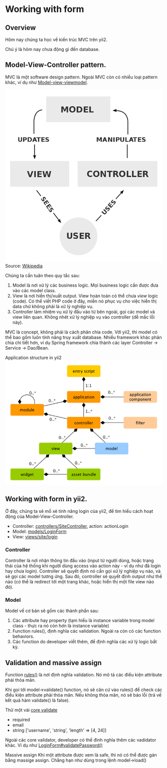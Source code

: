 # Working with form

## Overview

Hôm nay chúng ta học về kiến trúc MVC trên yii2.

Chú ý là hôm nay chưa động gì đến database.

## Model-View-Controller pattern.

MVC là một software design pattern.
Ngoài MVC còn có nhiều loại pattern khác, ví dụ như [Model-view-viewmodel](https://en.wikipedia.org/wiki/Model%E2%80%93view%E2%80%93viewmodel).

![mvc structure](material/mvc.png)
Source: [Wikipedia](https://en.wikipedia.org/wiki/Model%E2%80%93view%E2%80%93controller)

Chúng ta cần tuân theo quy tắc sau:
1. Model là nơi xử lý các business logic. Mọi business logic cần được đưa vào các model class.
2. View là nơi hiển thị/xuất output.
  View hoàn toàn có thể chưa *view* logic (code).
  Có thể viết PHP code ở đây, miễn nó phục vụ cho việc hiển thị data chứ không phải là xử lý nghiệp vụ.
3. Controller làm nhiệm vụ xử lý đầu vào từ bên ngoài,  gọi các model và view liên quan. Không nhét xử lý nghiệp vụ vào controller (dễ mắc lỗi này).

MVC là concept, không phải là cách phân chia code.
Với yii2, thì model có thể bao gồm luôn tính năng truy xuất database.
Nhiều framework khác phân chia chi tiết hơn, ví dụ Spring framework chia thành các layer Controller -> Service -> Dao/Bean.

Application structure in yii2
![application structure](material/application-structure.png)

## Working with form in yii2.

Ở đây, chúng ta sẽ mổ xẻ tính năng login của yii2, để tìm hiểu cách hoạt động của Model-View-Controller.

* Controller: [controllers/SiteController](https://github.com/umbalaconmeogia/training-development-skill-for-brse-2/blob/master/src/app/controllers/SiteController.php#L72), action: actionLogin
* Model: [models/LoginForm](https://github.com/umbalaconmeogia/training-development-skill-for-brse-2/blob/master/src/app/models/LoginForm.php)
* View: [views/site/login](https://github.com/umbalaconmeogia/training-development-skill-for-brse-2/blob/master/src/app/views/site/login.php)

### Controller

Controller là nơi nhận thông tin đầu vào (input từ người dùng, hoặc trạng thái của hệ thống khi người dùng access vào action này - ví dụ như đã login hay chưa login).
Controller sẽ quyết định nó cần gọi xử lý nghiệp vụ nào, và sẽ gọi các model tương ứng.
Sau đó, controller sẽ quyết định output như thế nào (có thể là redirect tới một trang khác, hoặc hiển thị một file view nào đó).

### Model

Model về cơ bản sẽ gồm các thành phần sau:
1. Các attribute hay property (tạm hiểu là instance variable trong model class - thực ra nó còn hơn là instance variable)
2. Function rules(), định nghĩa các validation.
  Ngoài ra còn có các function behaviors.
3. Các function do developer viết thêm, để định nghĩa các xử lý logic bất kỳ.

## Validation and massive assign

Function [rules()](https://github.com/umbalaconmeogia/training-development-skill-for-brse-2/blob/master/src/app/models/LoginForm.php#L26) là nơi định nghĩa validation.
Nó mô tả các điều kiện attribute phải thỏa mãn.

Khi gọi tới model->validate() function, nó sẽ căn cứ vào rules() để check các điều kiện attribute phải thỏa mãn. Nếu không thỏa mãn, nó sẽ báo lỗi (trả về kết quả hàm validate() là false).

Thử một vài [core validate](https://www.yiiframework.com/doc/guide/2.0/en/tutorial-core-validators)
* required
* email
* string ['username', 'string', 'length' => [4, 24]]

Ngoài các core validator, developer có thể đinh nghĩa thêm các vadidator khác.
Ví dụ như [LoginForm#validatePassword()](https://github.com/umbalaconmeogia/training-development-skill-for-brse-2/blob/master/src/app/models/LoginForm.php#L34)

Massive assign
Khi một attribute được xem là safe, thì nó có thể được gán bằng massige assign.
Chẳng hạn như dùng trong lệnh model->load()
